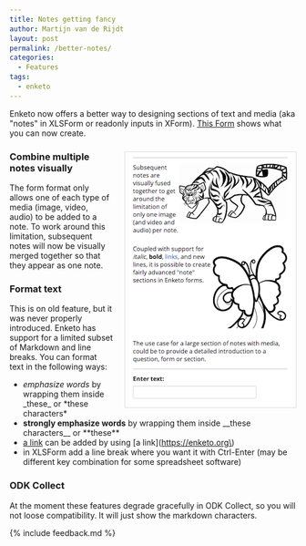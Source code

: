 ```yaml
---
title: Notes getting fancy
author: Martijn van de Rijdt
layout: post
permalink: /better-notes/
categories:
  - Features
tags:
  - enketo
---
```


Enketo now offers a better way to designing sections of text and media (aka "notes" in XLSForm or readonly inputs in XForm). [This Form](https://enke.to/::notes) shows what you can now create.

<a style="float: right;border: 1px solid #ddd;margin: 10px 0 10px 20px;" href="https://enke.to/::notes" title="Fancy Notes"><img src="../files/2014/02/fancy-note.png" alt="Fancy Notes"/></a>

### Combine multiple notes visually
The form format only allows one of each type of media (image, video, audio) to be added to a note. To work around this limitation, subsequent notes will now be visually merged together so that they appear as one note.

### Format text
This is on old feature, but it was never properly introduced. Enketo has support for a limited subset of Markdown and line breaks. You can format text in the following ways:

* _emphasize words_ by wrapping them inside \_these\_ or \*these characters\*
* __strongly emphasize words__ by wrapping them inside \_\_these characters\_\_ or \*\*these\*\*
* [a link](https://enketo.org) can be added by using \[a link\]\(https://enketo.org\) 
* in XLSForm add a line break where you want it with Ctrl-Enter (may be different key combination for some spreadsheet software)

### ODK Collect
At the moment these features degrade gracefully in ODK Collect, so you will not loose compatibility. It will just show the markdown characters.

{% include feedback.md %}

